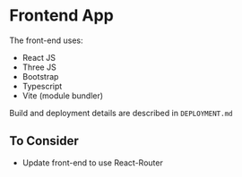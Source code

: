 # Frontend App

The front-end uses:
* React JS
* Three JS
* Bootstrap
* Typescript
* Vite (module bundler)

Build and deployment details are described in `DEPLOYMENT.md`

## To Consider

* Update front-end to use React-Router
